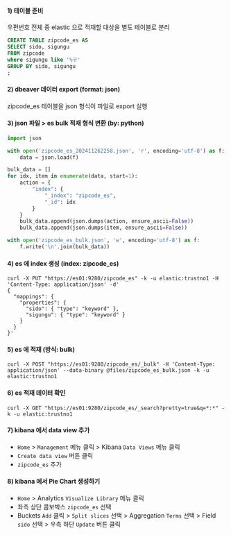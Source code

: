 #### 1) 테이블 준비

우편번호 전체 중 elastic 으로 적재할 대상을 별도 테이블로 분리

```sql
CREATE TABLE zipcode_es AS
SELECT sido, sigungu
FROM zipcode
where sigungu like '%구'
GROUP BY sido, sigungu
;
```

#### 2) dbeaver 데이터 export (format: json)

zipcode_es 테이블을 json 형식이 파일로 export 실행


#### 3) json 파일 > es bulk 적재 형식 변환 (by: python)

```python
import json

with open('zipcode_es_202411262258.json', 'r', encoding='utf-8') as f:
    data = json.load(f)

bulk_data = []
for idx, item in enumerate(data, start=1):
    action = {
        "index": {
            "_index": "zipcode_es",
            "_id": idx
        }
    }
    bulk_data.append(json.dumps(action, ensure_ascii=False))
    bulk_data.append(json.dumps(item, ensure_ascii=False))

with open('zipcode_es_bulk.json', 'w', encoding='utf-8') as f:
    f.write('\n'.join(bulk_data))
```

#### 4) es 에 index 생성 (index: zipcode_es)

```curl
curl -X PUT "https://es01:9280/zipcode_es" -k -u elastic:trustno1 -H 'Content-Type: application/json' -d'
{
  "mappings": {
    "properties": {
      "sido": { "type": "keyword" },
      "sigungu": { "type": "keyword" }
    }
  }
}'
```

#### 5) es 에 적재 (방식: bulk)

```curl
curl -X POST "https://es01:9280/zipcode_es/_bulk" -H 'Content-Type: application/json' --data-binary @files/zipcode_es_bulk.json -k -u elastic:trustno1
```

#### 6) es 적재 데이터 확인

```curl
curl -X GET "https://es01:9280/zipcode_es/_search?pretty=true&q=*:*" -k -u elastic:trustno1
```


#### 7) kibana 에서 data view 추가

- `Home` > `Management` 메뉴 클릭 > Kibana `Data Views` 메뉴 클릭
- `Create data view` 버튼 클릭
- `zipcode_es` 추가

#### 8) kibana 에서 Pie Chart 생성하기

- `Home` > Analytics `Visualize Library` 메뉴 클릭
- 좌측 상단 콤보박스 `zipcode_es` 선택
- Buckets `Add` 클릭 > `Split slices` 선택 > Aggregation `Terms` 선택 > Field `sido` 선택 > 우측 하단 `Update` 버튼 클릭
